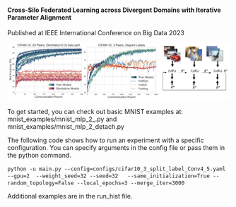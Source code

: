 
#### Cross-Silo Federated Learning across Divergent Domains with Iterative Parameter Alignment
Published at IEEE International Conference on Big Data 2023

![alt text](teaser.png)


To get started, you can check out basic MNIST examples at: 
mnist_examples/mnist_mlp_2_.py and 
mnist_examples/mnist_mlp_2_detach.py



The following code shows how to run an experiment with a specific configuration.  You can specify arguments in the config file or pass them in the python command.  

```
python -u main.py --config=configs/cifar10_3_split_label_Conv4_5.yaml --gpu=2  --weight_seed=32 --seed=32   --same_initialization=True --random_topology=False --local_epochs=3 --merge_iter=3000
```


Additional examples are in the run_hist file. 
